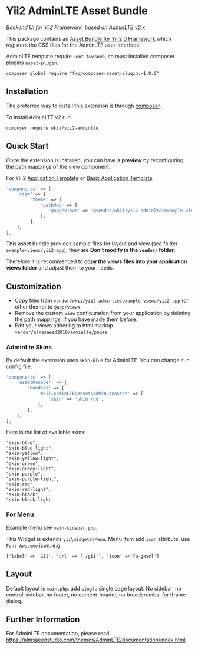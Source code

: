Yii2 AdminLTE Asset Bundle
=====================

*Backend UI for Yii2 Framework, based on [AdminLTE v2.x](https://github.com/almasaeed2010/AdminLTE)*

This package contains an [Asset Bundle for Yii 2.0 Framework](http://www.yiiframework.com/doc-2.0/guide-structure-assets.html) 
which registers the CSS files for the AdminLTE user-interface.

AdminLTE template require `Font Awesome`,  so must installed composer plugins `asset-plugin`.
```
composer global require "fxp/composer-asset-plugin:~1.0.0"
```


Installation
------------

The preferred way to install this extension is through [composer](http://getcomposer.org/download/).

To install AdminLTE v2 run:

```
composer require wkii/yii2-adminlte
```

Quick Start
-----------

Once the extension is installed, you can have a **preview** by reconfiguring the path mappings of the view component:

For Yii 2 [Application Template](https://github.com/yiisoft/yii2-app-advanced) or [Basic Application Template](https://github.com/yiisoft/yii2-app-basic)

```php
'components' => [
    'view' => [
         'theme' => [
             'pathMap' => [
                '@app/views' => '@vendor/wkii/yii2-adminlte/example-views/yii2-app'
             ],
         ],
    ],
],
```

This asset bundle provides sample files for layout and view (see folder `example-views/yii2-app`), they are **Don't modify in the `vendor/` folder**.

Therefore it is recommended to **copy the views files into your application views folder** and adjust them to your needs.


Customization
-------------

- Copy files from `vendor/wkii/yii2-adminlte/example-views/yii2-app` (or other theme) to `@app/views`.
- Remove the custom `view` configuration from your application by deleting the path mappings, if you have made them before.
- Edit your views adhering to html markup `vendor/almasaeed2010/adminlte/pages`

### AdminLte Skins

By default the extension uses `skin-blue` for AdminLTE. You can change it in config file.

```php
'components' => [
    'assetManager' => [
        'bundles' => [
            'Wkii\AdminLTE\Asset\AdminLteAsset' => [
                'skin' => 'skin-red',
            ],
        ],
    ],
],
```

Here is the list of available skins:

```
"skin-blue",
"skin-blue-light",
"skin-yellow",
"skin-yellow-light",
"skin-green",
"skin-green-light",
"skin-purple",
"skin-purple-light",
"skin-red",
"skin-red-light",
"skin-black",
"skin-black-light
```

### For Menu

Example menu see `main-sidebar.php`.

This Widget is extends `yii\widgets\Menu`. Menu item add `icon` attribute. use `Font Awesome` icon. 
e.g. 
```
['label' => 'Gii', 'url' => ['/gii'], 'icon' =>'fa-gavel']
```

Layout
-------------------
Default layout is `main.php`. 
add `single` single page layout. No sidebar, no control-sidebar, no footer, no content-header, no breadcrumbs. for iframe dialog.

Further Information
-------------------

For AdminLTE documentation, please read https://almsaeedstudio.com/themes/AdminLTE/documentation/index.html
 
